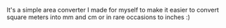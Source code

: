 It's a simple area converter I made for myself to make it easier to convert square meters into mm and cm or in rare occasions to inches :)
